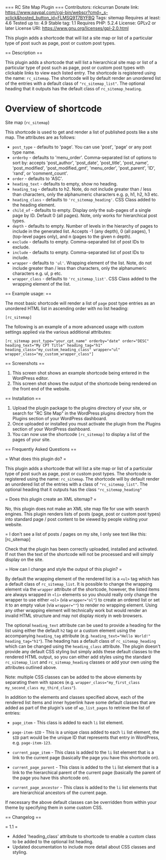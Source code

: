 === RC Site Map Plugin ===
Contributors: rickcurran
Donate link: https://www.paypal.com/cgi-bin/webscr?cmd=_s-xclick&hosted_button_id=FLMSQ9T7BYFBQ
Tags: sitemap
Requires at least: 4.6
Tested up to: 4.9
Stable tag: 1.1
Requires PHP: 5.2.4
License: GPLv2 or later
License URI: https://www.gnu.org/licenses/gpl-2.0.html

This plugin adds a shortcode that will list a site map or list of a particular type of post such as page, post or custom post types.

== Description ==

This plugin adds a shortcode that will list a hierarchical site map or list of a particular type of post such as page, post or custom post types with clickable links to view each listed entry. The shortcode is registered using the name: `rc_sitemap`. The shortcode will by default render an unordered list of the entries with a default class of `"rc_sitemap_list"`. The optional heading that it outputs has the default class of `rc_sitemap_heading`.

# Overview of shortcode

Site map (`rc_sitemap`)

This shortcode is used to get and render a list of published posts like a site map. The attributes are as follows:

- `post_type` - defaults to 'page'. You can use 'post', 'page' or any post type name.
- `orderby` - defaults to 'menu_order'. Comma-separated list of options to sort by: accepts 'post_author', 'post_date', 'post_title', 'post_name', 'post_modified', 'post_modified_gmt', 'menu_order', 'post_parent', 'ID', 'rand', or 'comment_count'.
- `order` - defaults to 'ASC'.
- `heading_text` - defaults to empty, show no heading.
- `heading_tag` - defaults to h2. Note, do not include greater than / less than characters, only the alphanumeric characters e.g. p, h1, h2, h3 etc.
- `heading_class` - defaults to `'rc_sitemap_heading'`. CSS Class added to the heading element.
- `child_of` - defaults to empty. Display only the sub-pages of a single page by ID. Default 0 (all pages). Note, only works for hierarchical post types.
- `depth` - defaults to empty. Number of levels in the hierarchy of pages to include in the generated list. Accepts -1 (any depth), 0 (all pages), 1 (top-level pages only), and n (pages to the given n depth).
- `exclude` - defaults to empty. Comma-separated list of post IDs to exclude.
- `include` - defaults to empty. Comma-separated list of post IDs to include.
- `wrapper` - defaults to `'ul'`. Wrapping element of the list. Note, do not include greater than / less than characters, only the alphanumeric characters e.g. ul, p etc.
- `wrapper_class` - defaults to `'rc_sitemap_list'`. CSS Class added to the wrapping element of the list.

== Example usage: ==

The most basic shortcode will render a list of `page` post type entries as an unordered HTML list in ascending order with no list heading:

`[rc_sitemap]`

The following is an example of a more advanced usage with custom settings applied via the various additional attributes:

`[rc_sitemap post_type="your_cpt_name" orderby="date" order="DESC" heading_text="My CPT Title" heading_tag="h1" heading_class="my_custom_heading_class" wrapper="ul" wrapper_class="my_custom_wrapper_class"]`

== Screenshots ==

1. This screen shot shows an example shortcode being entered in the WordPress editor.
2. This screen shot shows the output of the shortcode being rendered on the front end of the website.

== Installation ==
	
1. Upload the plugin package to the plugins directory of your site, or search for "RC Site Map" in the WordPress plugins directory from the Plugins section of your WordPress dashboard.
2. Once uploaded or installed you must activate the plugin from the Plugins section of your WordPress dashboard.
3. You can now use the shortcode `[rc_sitemap]` to display a list of the pages of your site.
	
== Frequently Asked Questions ==
	
= What does this plugin do? =

This plugin adds a shortcode that will list a site map or list of a particular type of post such as page, post or custom post types. The shortcode is registered using the name: `rc_sitemap`. The shortcode will by default render an unordered list of the entries with a class of `"rc_sitemap_list"`. The optional heading that it outputs has the class `"rc_sitemap_heading"`

= Does this plugin create an XML sitemap? =

No, this plugin does not make an XML site map file for use with search engines. This plugin renders lists of posts (page, post or custom post types) into standard page / post content to be viewed by people visiting your website.

= I don't see a list of posts / pages on my site, I only see text like this: [rc_sitemap]

Check that the plugin has been correctly uploaded, installed and activated. If not then the text of the shortcode will not be processed and will simply display on the site.

= How can I change and style the output of this plugin? =

By default the wrapping element of the rendered list is a `<ul>` tag which has a default class of `rc_sitemap_list`. It is possible to change the wrapping element via the `wrapper` attribute of the shortcode, however, the listed items are always wrapped in `<li>` elements so you should really only change the wrapper to use either `<ol>` (via `wrapper="ol"`) to create an ordered list or set it to an empty value (via `wrapper=""`) to render no wrapping element. Using any other wrapping element will technically work but would render an invalid HTML structure and may not display nicely in web browsers.

The optional `heading_text` attribute can be used to provide a heading for the list using either the default `h2` tag or a custom element using the accompanying `heading_tag` attribute (e.g. `heading_text="Hello World!" heading_tag="h1"`). The heading has a default class of `rc_sitemap_heading` which can be changed using the `heading_class` attribute. The plugin doesn't provide any default CSS styling but simply adds these default classes to the rendered HTML output, so you can either add styles using the standard `rc_sitemap_list` and `rc_sitemap_heading` classes or add your own using the attributes outlined above. 

Note: multiple CSS classes can be added to the above elements by separating them with spaces (e.g. `wrapper_class="my_first_class my_second_class my_third_class"`).

In addition to the elements and classes specified above, each of the rendered list items and inner hyperlink have some default classes that are added as part of the plugin's use of `wp_list_pages` to retrieve the list of entries: 

- `page_item` - This class is added to each `li` list element.

- `page-item-$ID` - This is a unique class added to each `li` list element, the `$ID` part would be the unique ID that represents that entry in WordPress, e.g. `page-item-123`.

- `current_page_item` - This class is added to the `li` list element that is a link to the current page (basically the page you have this shortcode on).

- `current_page_parent` - This class is added to the `li` list element that is a link to the hierarchical parent of the current page (basically the parent of the page you have this shortcode on).

- `current_page_ancestor` - This class is added to the `li` list elements that are hierarchical ancestors of the current page.

If necessary the above default classes can be overridden from within your theme by specifying them in some custom CSS.

== Changelog ==

= 1.1 =

- Added 'heading_class' attribute to shortcode to enable a custom class to be added to the optional list heading.
- Updated documentation to include more detail about CSS classes and styling.